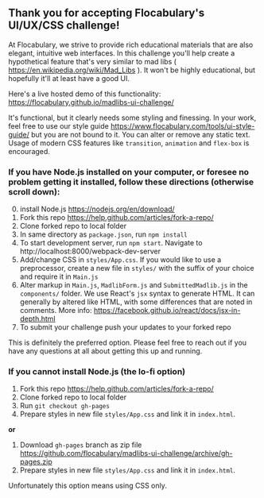## Thank you for accepting Flocabulary's UI/UX/CSS challenge!

At Flocabulary, we strive to provide rich educational materials that are also elegant, intuitive
web interfaces. In this challenge you'll help create a hypothetical
feature that's very similar to mad libs ( https://en.wikipedia.org/wiki/Mad_Libs ).
It won't be highly educational, but hopefully it'll at least have a good UI.

Here's a live hosted demo of this functionality: https://flocabulary.github.io/madlibs-ui-challenge/

It's functional, but it clearly needs some styling and finessing. In your work, feel free
to use our style guide https://www.flocabulary.com/tools/ui-style-guide/ but you are not
bound to it. You can alter or remove any static text. Usage of modern CSS features like `transition`, `animation`
and `flex-box` is encouraged.

### If you have Node.js installed on your computer, or foresee no problem getting it installed, follow these directions (otherwise scroll down):
0. install Node.js https://nodejs.org/en/download/
1. Fork this repo https://help.github.com/articles/fork-a-repo/
2. Clone forked repo to local folder
3. In same directory as `package.json`, run `npm install`
4. To start development server, run `npm start`. Navigate to http://localhost:8000/webpack-dev-server
5. Add/change CSS in `styles/App.css`. If you would like to use a preprocessor, create a new file in `styles/` with the suffix of your choice and require it in `Main.js`
6. Alter markup in `Main.js`, `MadlibForm.js` and `SubmittedMadlib.js` in the `components/` folder. We use React's `jsx` syntax to generate HTML. It can generally by altered like HTML, with some differences that are noted in comments. More info: https://facebook.github.io/react/docs/jsx-in-depth.html
7. To submit your challenge push your updates to your forked repo

This is definitely the preferred option. Please feel free to reach out if you
have any questions at all about getting this up and running.

### If you cannot install Node.js (the lo-fi option)
1. Fork this repo https://help.github.com/articles/fork-a-repo/
2. Clone forked repo to local folder
3. Run `git checkout gh-pages`
4. Prepare styles in new file `styles/App.css` and link it in `index.html`.

**or**

1. Download `gh-pages` branch as zip file https://github.com/flocabulary/madlibs-ui-challenge/archive/gh-pages.zip
2. Prepare styles in new file `styles/App.css` and link it in `index.html`.

Unfortunately this option means using CSS only.
